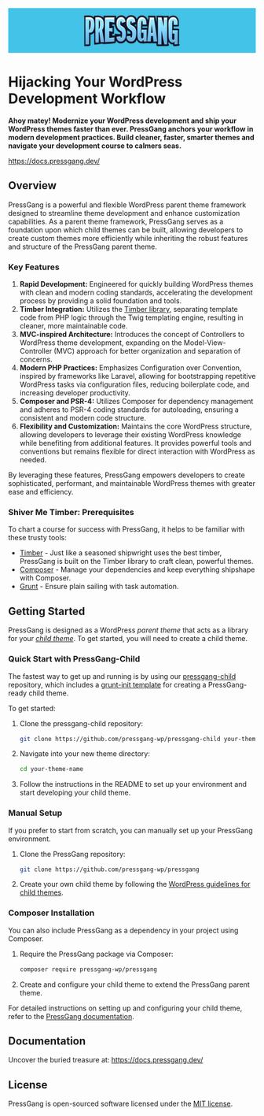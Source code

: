 <img src="https://github.com/pressgang-wp/pressgang/blob/master/img/pressgang-banner.png" alt="PressGang">

# Hijacking Your WordPress Development Workflow

**Ahoy matey! Modernize your WordPress development and ship your WordPress themes faster than ever. PressGang anchors your workflow in modern development practices. Build cleaner, faster, smarter themes and navigate your development course to calmers seas.**

https://docs.pressgang.dev/

## Overview

PressGang is a powerful and flexible WordPress parent theme framework designed to streamline theme development and enhance customization capabilities. As a parent theme framework, PressGang serves as a foundation upon which child themes can be built, allowing developers to create custom themes more efficiently while inheriting the robust features and structure of the PressGang parent theme.

### Key Features

1. **Rapid Development:** Engineered for quickly building WordPress themes with clean and modern coding standards, accelerating the development process by providing a solid foundation and tools.
2. **Timber Integration:** Utilizes the [Timber library](https://upstatement.com/timber/), separating template code from PHP logic through the Twig templating engine, resulting in cleaner, more maintainable code.
3. **MVC-inspired Architecture:** Introduces the concept of Controllers to WordPress theme development, expanding on the Model-View-Controller (MVC) approach for better organization and separation of concerns.
4. **Modern PHP Practices:** Emphasizes Configuration over Convention, inspired by frameworks like Laravel, allowing for bootstrapping repetitive WordPress tasks via configuration files, reducing boilerplate code, and increasing developer productivity.
5. **Composer and PSR-4:** Utilizes Composer for dependency management and adheres to PSR-4 coding standards for autoloading, ensuring a consistent and modern code structure.
6. **Flexibility and Customization:** Maintains the core WordPress structure, allowing developers to leverage their existing WordPress knowledge while benefiting from additional features. It provides powerful tools and conventions but remains flexible for direct interaction with WordPress as needed.

By leveraging these features, PressGang empowers developers to create sophisticated, performant, and maintainable WordPress themes with greater ease and efficiency.

### Shiver Me Timber: Prerequisites
To chart a course for success with PressGang, it helps to be familiar with these trusty tools:

* [Timber](http://upstatement.com/timber/) -  Just like a seasoned shipwright uses the best timber, PressGang is built on the Timber library to craft clean, powerful themes.
* [Composer](https://getcomposer.org/) - Manage your dependencies and keep everything shipshape with Composer.
* [Grunt](http://gruntjs.com/) -  Ensure plain sailing with task automation.

## Getting Started

PressGang is designed as a WordPress _parent theme_ that acts as a library for your [_child theme_](https://codex.wordpress.org/Child_Themes). To get started, you will need to create a child theme.

### Quick Start with PressGang-Child

The fastest way to get up and running is by using our [pressgang-child](https://github.com/pressgang-wp/pressgang-child) repository, which includes a [grunt-init template](http://gruntjs.com/project-scaffolding) for creating a PressGang-ready child theme.

To get started:

1. Clone the pressgang-child repository:
    ```bash
    git clone https://github.com/pressgang-wp/pressgang-child your-theme-name
    ```

2. Navigate into your new theme directory:
    ```bash
    cd your-theme-name
    ```

3. Follow the instructions in the README to set up your environment and start developing your child theme.

### Manual Setup

If you prefer to start from scratch, you can manually set up your PressGang environment.

1. Clone the PressGang repository:
    ```bash
    git clone https://github.com/pressgang-wp/pressgang
    ```

2. Create your own child theme by following the [WordPress guidelines for child themes](https://codex.wordpress.org/Child_Themes).

### Composer Installation

You can also include PressGang as a dependency in your project using Composer.

1. Require the PressGang package via Composer:
    ```bash
    composer require pressgang-wp/pressgang
    ```

2. Create and configure your child theme to extend the PressGang parent theme.

For detailed instructions on setting up and configuring your child theme, refer to the [PressGang documentation](https://github.com/pressgang-wp/pressgang).

## Documentation

Uncover the buried treasure at: https://docs.pressgang.dev/

## License

PressGang is open-sourced software licensed under the [MIT license](LICENSE.md).
